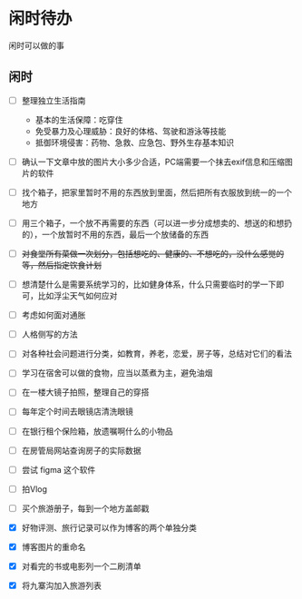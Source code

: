 # 闲时待办


闲时可以做的事

<!--more-->

## 闲时

- [ ] 整理独立生活指南
  - 基本的生活保障：吃穿住
  - 免受暴力及心理威胁：良好的体格、驾驶和游泳等技能
  - 抵御环境侵害：药物、急救、应急包、野外生存基本知识
- [ ] 确认一下文章中放的图片大小多少合适，PC端需要一个抹去exif信息和压缩图片的软件
- [ ] 找个箱子，把家里暂时不用的东西放到里面，然后把所有衣服放到统一的一个地方
- [ ] 用三个箱子，一个放不再需要的东西（可以进一步分成想卖的、想送的和想扔的），一个放暂时不用的东西，最后一个放储备的东西
- [ ] ~~对食堂所有菜做一次划分，包括想吃的、健康的、不想吃的，没什么感觉的等，然后指定饮食计划~~
- [ ] 想清楚什么是需要系统学习的，比如健身体系，什么只需要临时的学一下即可，比如浮尘天气如何应对
- [ ] 考虑如何面对通胀
- [ ] 人格侧写的方法
- [ ] 对各种社会问题进行分类，如教育，养老，恋爱，房子等，总结对它们的看法
- [ ] 学习在宿舍可以做的食物，应当以蒸煮为主，避免油烟
- [ ] 在一楼大镜子拍照，整理自己的穿搭
- [ ] 每年定个时间去眼镜店清洗眼镜
- [ ] 在银行租个保险箱，放遗嘱啊什么的小物品
- [ ] 在房管局网站查询房子的实际数据
- [ ] 尝试 figma 这个软件
- [ ] 拍Vlog
- [ ] 买个旅游册子，每到一个地方盖邮戳
- [x] 好物评测、旅行记录可以作为博客的两个单独分类
- [x] 博客图片的重命名
- [x] 对看完的书或电影列一个二刷清单
- [x] 将九寨沟加入旅游列表




